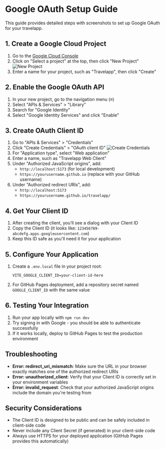 # Google OAuth Setup Guide

This guide provides detailed steps with screenshots to set up Google OAuth for your travelapp.

## 1. Create a Google Cloud Project

1. Go to the [Google Cloud Console](https://console.cloud.google.com/)
2. Click on "Select a project" at the top, then click "New Project"
   ![New Project](https://i.imgur.com/example1.png)
3. Enter a name for your project, such as "Travelapp", then click "Create"

## 2. Enable the Google OAuth API

1. In your new project, go to the navigation menu (≡)
2. Select "APIs & Services" > "Library"
3. Search for "Google Identity"
4. Select "Google Identity Services" and click "Enable"

## 3. Create OAuth Client ID

1. Go to "APIs & Services" > "Credentials"
2. Click "Create Credentials" > "OAuth client ID"
   ![Create Credentials](https://i.imgur.com/example2.png)
3. For "Application type", select "Web application"
4. Enter a name, such as "Travelapp Web Client"
5. Under "Authorized JavaScript origins", add:
   - `http://localhost:5173` (for local development)
   - `https://yourusername.github.io` (replace with your GitHub username)
6. Under "Authorized redirect URIs", add:
   - `http://localhost:5173`
   - `https://yourusername.github.io/travelapp/`

## 4. Get Your Client ID

1. After creating the client, you'll see a dialog with your Client ID
2. Copy the Client ID (it looks like: `123456789-abcdefg.apps.googleusercontent.com`)
3. Keep this ID safe as you'll need it for your application

## 5. Configure Your Application

1. Create a `.env.local` file in your project root:
   ```
   VITE_GOOGLE_CLIENT_ID=your-client-id-here
   ```
2. For GitHub Pages deployment, add a repository secret named `GOOGLE_CLIENT_ID` with the same value

## 6. Testing Your Integration

1. Run your app locally with `npm run dev`
2. Try signing in with Google - you should be able to authenticate successfully
3. If it works locally, deploy to GitHub Pages to test the production environment

## Troubleshooting

- **Error: redirect_uri_mismatch**: Make sure the URL in your browser exactly matches one of the authorized redirect URIs
- **Error: unauthorized_client**: Verify that your Client ID is correctly set in your environment variables
- **Error: invalid_request**: Check that your authorized JavaScript origins include the domain you're testing from

## Security Considerations

- The Client ID is designed to be public and can be safely included in client-side code
- Never include any Client Secret (if generated) in your client-side code
- Always use HTTPS for your deployed application (GitHub Pages provides this automatically)
